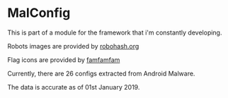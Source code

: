 # MalConfig
This is part of a module for the framework that i'm constantly developing.

Robots images are provided by [robohash.org](https://robohash.org/ "RoboHash")

Flag icons are provided by [famfamfam](http://www.famfamfam.com/lab/icons/flags/)

Currently, there are 26 configs extracted from Android Malware.

The data is accurate as of 01st January 2019.
